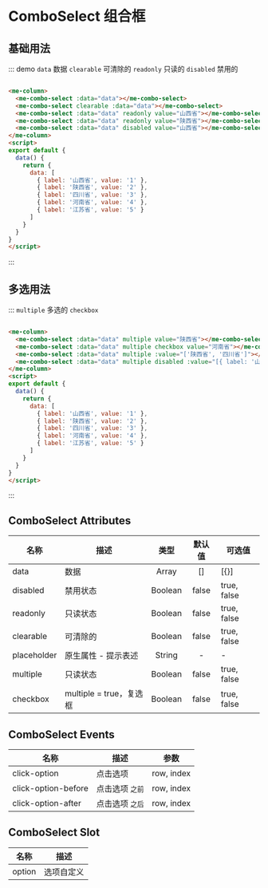 
# ComboSelect 组合框

## 基础用法
::: demo `data` 数据 `clearable` 可清除的 `readonly` 只读的 `disabled` 禁用的
```html

<me-column>
  <me-combo-select :data="data"></me-combo-select>
  <me-combo-select clearable :data="data"></me-combo-select>
  <me-combo-select :data="data" readonly value="山西省"></me-combo-select>
  <me-combo-select :data="data" readonly value="陕西省"></me-combo-select>
  <me-combo-select :data="data" disabled value="山西省"></me-combo-select>
</me-column>
<script>
export default {
  data() {
    return {
      data: [
        { label: '山西省', value: '1' },
        { label: '陕西省', value: '2' },
        { label: '四川省', value: '3' },
        { label: '河南省', value: '4' },
        { label: '江苏省', value: '5' }
      ]
    }
  }
}
</script>
```
:::

## 多选用法
::: `multiple` 多选的 `checkbox`
```html

<me-column>
  <me-combo-select :data="data" multiple value="陕西省"></me-combo-select>
  <me-combo-select :data="data" multiple checkbox value="河南省"></me-combo-select>
  <me-combo-select :data="data" multiple :value="['陕西省', '四川省']"></me-combo-select>
  <me-combo-select :data="data" multiple disabled :value="[{ label: '山西省', value: '1' }, { label: '陕西省', value: '2' }]"></me-combo-select>
</me-column>
<script>
export default {
  data() {
    return {
      data: [
        { label: '山西省', value: '1' },
        { label: '陕西省', value: '2' },
        { label: '四川省', value: '3' },
        { label: '河南省', value: '4' },
        { label: '江苏省', value: '5' }
      ]
    }
  }
}
</script>
```
:::


## ComboSelect Attributes
| 名称        | 描述                    |  类型   | 默认值 | 可选值      |
| ----------- | ----------------------- | :-----: | :----: | ----------- |
| data        | 数据                    |  Array  |   []   | [{}]        |
| disabled    | 禁用状态                | Boolean | false  | true, false |
| readonly    | 只读状态                | Boolean | false  | true, false |
| clearable   | 可清除的                | Boolean | false  | true, false |
| placeholder | 原生属性 - 提示表述     | String  |   -    | -           |
| multiple    | 只读状态                | Boolean | false  | true, false |
| checkbox    | multiple = true，复选框 | Boolean | false  | true, false |

## ComboSelect Events
| 名称                | 描述            |    参数    |
| ------------------- | --------------- | :--------: |
| click-option        | 点击选项        | row, index |
| click-option-before | 点击选项 `之前` | row, index |
| click-option-after  | 点击选项 `之后` | row, index |

## ComboSelect Slot
| 名称   | 描述       |
| ------ | ---------- |
| option | 选项自定义 |